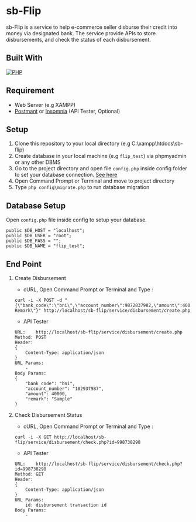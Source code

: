 # sb-Flip

sb-Flip is a service to help e-commerce seller disburse their credit into money via designated bank. The service provide APIs to store disbursements, and check the status of each disbursement.

## Built With
[![PHP](https://img.shields.io/badge/PHP-7.3.x-purple.svg?style=rounded-square)](https://www.php.net/)

## Requirement
* Web Server (e.g XAMPP)
* [Postmant](https://www.getpostman.com/) or [Insomnia](https://insomnia.rest/) (API Tester, Optional)

## Setup
1. Clone this repository to your local directory (e.g  C:\xampp\htdocs\sb-flip)
2. Create database in your local machine (e.g `flip_test`) via phpmyadmin or any other DBMS
3. Go to the project directory and open file `config.php` inside config folder to set your database connection. [See here](#database-setup)
4. Open Command Prompt or Terminal and move to project directory
5. Type `php config\migrate.php` to run database migration

## Database Setup
Open `config.php` file inside config to setup your database.
```
public $DB_HOST = "localhost"; 
public $DB_USER = "root";
public $DB_PASS = "";
public $DB_NAME = "flip_test";
```

## End Point
1. Create Disbursement
	* cURL, Open Command Prompt or Terminal and Type :
	```
	curl -i -X POST -d "{\"bank_code\":\"bni\",\"account_number\":9872837982,\"amount\":40000,\"remark\":\"Sample Remark\"}" http://localhost/sb-flip/service/disbursement/create.php
	```
	* API Tester
	```
	URL:	http://localhost/sb-flip/service/disbursement/create.php
	Method: POST
	Header: 
	{
		Content-Type: application/json
	}
	URL Params: 
		-
	Body Params:
	{
		"bank_code": "bni",
		"account_number": "102937987",
		"amount": 40000,
		"remark": "Sample"
	}
	```

2. Check Disbursement Status
	* cURL, Open Command Prompt or Terminal and Type :
	```
	curl -i -X GET http://localhost/sb-flip/service/disbursement/check.php?id=998738298
	```
	* API Tester
	```
	URL:	http://localhost/sb-flip/service/disbursement/check.php?id=998738298
	Method: GET
	Header: 
	{
		Content-Type: application/json
	}
	URL Params: 
		id: disbursement transaction id
	Body Params:
		-
	```
